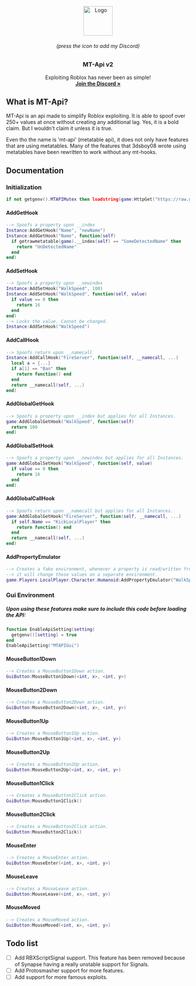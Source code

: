 <!-- PROJECT LOGO -->
<br />
<p align="center">
  <a href="https://discordhub.com/profile/740698312637939824">
    <img src="https://i.imgur.com/aA8pOer.png" alt="Logo" width="80" height="80">
  </a>
  <h6 align="center">(press the icon to add my Discord)</h6>
  <h3 align="center">MT-Api v2</h3>

  <p align="center">
    Exploiting Roblox has never been as simple!
    <br />
    <a href="https://discord.gg/2W8Nx5zMAk"><strong>Join the Discord »</strong></a>
  </p>
</p>

## What is MT-Api?
MT-Api is an api made to simplify Roblox exploiting.
It is able to spoof over 250+ values at once without creating any additional lag.
Yes, it is a bold claim. But I wouldn't claim it unless it is true.

Even tho the name is 'mt-api' (metatable api), it does not only have features that are using metatables.
Many of the features that 3dsboy08 wrote using metatables have been rewritten to work without any mt-hooks.

## Documentation
### Initialization 
```lua
if not getgenv().MTAPIMutex then loadstring(game:HttpGet("https://raw.githubusercontent.com/KikoTheDon/MT-Api-v2/main/__source/mt-api%20v2.lua", true))() end
```
#### AddGetHook
```lua
--> Spoofs a property upon __index
Instance:AddGetHook("Name", "newName")
Instance:AddGetHook("Name", function(self)
  if getrawmetatable(game).__index(self) == "SomeDetectedName" then
    return "UnDetectedName"
  end
end)
```
#### AddSetHook
```lua
--> Spoofs a property upon __newindex
Instance:AddSetHook("WalkSpeed", 100)
Instance:AddSetHook("WalkSpeed", function(self, value)
  if value == 0 then
    return 16
  end
end)
--> Locks the value. Cannot be changed.
Instance:AddSetHook("WalkSpeed")
```
#### AddCallHook
```lua
--> Spoofs return upon __namecall
Instance:AddCallHook("FireServer", function(self, __namecall, ...)
  local a = {...}
  if a[1] == "Ban" then
    return function() end
  end
  return __namecall(self, ...)
end)
```
#### AddGlobalGetHook
```lua
--> Spoofs a property upon __index but applies for all Instances.
game:AddGlobalGetHook("WalkSpeed", function(self)
  return 100
end)
```
#### AddGlobalSetHook
```lua
--> Spoofs a property upon __newindex but applies for all Instances.
game:AddGlobalSetHook("WalkSpeed", function(self, value)
  if value == 0 then
    return 16
  end
end)
```
#### AddGlobalCallHook
```lua
--> Spoofs return upon __namecall but applies for all Instances.
game:AddGlobalGetHook("FireServer", function(self, __namecall, ...)
  if self.Name == "KickLocalPlayer" then
    return function() end
  end
  return __namecall(self, ...)
end)
```
#### AddPropertyEmulator
```lua
--> Creates a fake environment, whenever a property is read/written from the client
--> it will change those values on a separate environment.
game.Players.LocalPlayer.Character.Humanoid:AddPropertyEmulator("WalkSpeed")
```
### Gui Environment
##### Upon using these features make sure to include this code before loading the API:
```lua
function EnableApiSetting(setting)
  getgenv()[setting] = true
end
EnableApiSetting("MTAPIGui")
```
#### MouseButton1Down
```lua
--> Creates a MouseButton1Down action.
GuiButton:MouseButton1Down(<int, x>, <int, y>)
```
#### MouseButton2Down
```lua
--> Creates a MouseButton2Down action.
GuiButton:MouseButton2Down(<int, x>, <int, y>)
```
#### MouseButton1Up
```lua
--> Creates a MouseButton1Up action.
GuiButton:MouseButton1Up(<int, x>, <int, y>)
```
#### MouseButton2Up
```lua
--> Creates a MouseButton2Up action.
GuiButton:MouseButton2Up(<int, x>, <int, y>)
```
#### MouseButton1Click
```lua
--> Creates a MouseButton1Click action.
GuiButton:MouseButton1Click()
```
#### MouseButton2Click
```lua
--> Creates a MouseButton2Click action.
GuiButton:MouseButton2Click()
```
#### MouseEnter
```lua
--> Creates a MouseEnter action.
GuiButton:MouseEnter(<int, x>, <int, y>)
```
#### MouseLeave
```lua
--> Creates a MouseLeave action.
GuiButton:MouseLeave(<int, x>, <int, y>)
```
#### MouseMoved
```lua
--> Creates a MouseMoved action.
GuiButton:MouseMoved(<int, x>, <int, y>)
```

## Todo list
- [ ] Add RBXScriptSignal support. This feature has been removed because of Synapse having a really unstable support for Signals.
- [ ] Add Protosmasher support for more features.
- [ ] Add support for more famous exploits.
